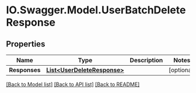 # IO.Swagger.Model.UserBatchDeleteResponse
## Properties

Name | Type | Description | Notes
------------ | ------------- | ------------- | -------------
**Responses** | [**List&lt;UserDeleteResponse&gt;**](UserDeleteResponse.md) |  | [optional] 

[[Back to Model list]](../README.md#documentation-for-models) [[Back to API list]](../README.md#documentation-for-api-endpoints) [[Back to README]](../README.md)

